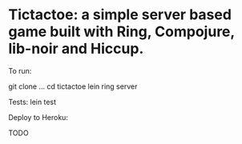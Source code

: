 Tictactoe: a simple server based game built with Ring, Compojure, lib-noir and Hiccup.
=========

To run: 

git clone ...
cd tictactoe
lein ring server

Tests:
lein test

Deploy to Heroku:

TODO

